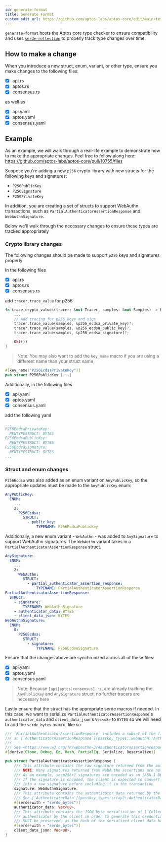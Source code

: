 ```yaml
---
id: generate-format
title: Generate Format
custom_edit_url: https://github.com/aptos-labs/aptos-core/edit/main/testsuite/generate-format/README.md
---
```


`generate-format` hosts the Aptos core type checker to ensure compatibility and uses 
[`serde-reflection`](https://github.com/aptos-labs/serde-reflection) to properly track type changes over time. 

## How to make a change

When you introduce a new struct, enum, variant, or other type, ensure you make changes to the following files:
- [x] api.rs
- [x] aptos.rs
- [x] consensus.rs

as well as
- [x] api.yaml
- [x] aptos.yaml
- [x] consensus.yaml

## Example
As an example, we will walk through a real-life example to demonstrate how to make the appropriate changes.
Feel free to follow along here: https://github.com/aptos-labs/aptos-core/pull/10755/files

Suppose you're adding a new `p256` crypto library with new structs for the following keys and signatures:
- `P256PublicKey` 
- `P256Signature` 
- `P256PrivateKey`

In addition, you are creating a set of structs to support WebAuthn transactions,
such as `PartialAuthenticatorAssertionResponse` and `WebAuthnSignature`.

Below we'll walk through the necessary changes to ensure these types are tracked appropriately

### Crypto library changes

The following changes should be made to support `p256` keys and signatures properly

In the following files
- [x] api.rs
- [x] aptos.rs
- [x] consensus.rs

add `tracer.trace_value` for p256

```rust
fn trace_crypto_values(tracer: &mut Tracer, samples: &mut Samples) -> Result<()> {
    ...
    // Add tracing for p256 keys and sigs
    tracer.trace_value(samples, &p256_ecdsa_private_key)?;
    tracer.trace_value(samples, &p256_ecdsa_public_key)?;
    tracer.trace_value(samples, &p256_ecdsa_signature)?;

    Ok(())
}
```

> Note: You may also want to add the `key_name` macro if you are using a different name than your struct name 

```rust
#[key_name("P256EcdsaPrivateKey")]
pub struct P256PublicKey {...}
```

Additionally, in the following files
- [x] api.yaml
- [x] aptos.yaml
- [x] consensus.yaml

add the following yaml

```yaml
...
P256EcdsaPrivateKey:
  NEWTYPESTRUCT: BYTES
P256EcdsaPublicKey:
  NEWTYPESTRUCT: BYTES
P256EcdsaSignature:
  NEWTYPESTRUCT: BYTES
...
```

### Struct and enum changes

`P256Ecdsa` was also added as an enum variant on `AnyPublicKey`, so the appropriate updates must be made to the  `AnyPublicKey` enum:

```yaml
AnyPublicKey:
  ENUM:
    ...
    2:
      P256Ecdsa:
        STRUCT:
          - public_key:
              TYPENAME: P256EcdsaPublicKey
```

Additionally, a new enum variant - `WebAuthn` - was added to `AnySignature` to support WebAuthn signatures. 
The `WebAuthn` variant takes in a `PartialAuthenticatorAssertionResponse` struct.  

```yaml
AnySignature:
  ENUM:
    ...
    2:
      WebAuthn:
        STRUCT:
          - partial_authenticator_assertion_response:
              TYPENAME: PartialAuthenticatorAssertionResponse
PartialAuthenticatorAssertionResponse:
  STRUCT:
    - signature:
        TYPENAME: WebAuthnSignature
    - authenticator_data: BYTES
    - client_data_json: BYTES
WebAuthnSignature:
  ENUM:
    0:
      P256Ecdsa:
        STRUCT:
          - signature:
              TYPENAME: P256EcdsaSignature
```

Ensure that the changes above are synchronized across all of these files:
- [x] api.yaml
- [x] aptos.yaml
- [x] consensus.yaml

> Note: Because `[api|aptos|consensus].rs`, are already tracking the `AnyPublicKey` and `AnySignature` struct, no further tracers are necessary here

Lastly ensure that the struct has the appropriate serde macros if needed. In this case, we want to serialize
`PartialAuthenticatorAssertionResponse`'s `authenticator_data` and `client_data_json`'s `Vec<u8>` to `BYTES` 
so we will need to add the `serde_bytes` macro, like so

```rust
/// `PartialAuthenticatorAssertionResponse` includes a subset of the fields returned from
/// an [`AuthenticatorAssertionResponse`](passkey_types::webauthn::AuthenticatorAssertionResponse)
///
/// See <https://www.w3.org/TR/webauthn-3/#authenticatorassertionresponse>
#[derive(Clone, Debug, Eq, Hash, PartialEq, Serialize, Deserialize)]

pub struct PartialAuthenticatorAssertionResponse {
    /// This attribute contains the raw signature returned from the authenticator.
    /// NOTE: Many signatures returned from WebAuthn assertions are not raw signatures.
    /// As an example, secp256r1 signatures are encoded as an [ASN.1 DER Ecdsa-Sig_value](https://www.w3.org/TR/webauthn-3/#sctn-signature-attestation-types)
    /// If the signature is encoded, the client is expected to convert the encoded signature
    /// into a raw signature before including it in the transaction
    signature: WebAuthnSignature,
    /// This attribute contains the authenticator data returned by the authenticator.
    /// See [`AuthenticatorData`](passkey_types::ctap2::AuthenticatorData).
    #[serde(with = "serde_bytes")]
    authenticator_data: Vec<u8>,
    /// This attribute contains the JSON byte serialization of [`CollectedClientData`](CollectedClientData) passed to the
    /// authenticator by the client in order to generate this credential. The exact JSON serialization
    /// MUST be preserved, as the hash of the serialized client data has been computed over it.
    #[serde(with = "serde_bytes")]
    client_data_json: Vec<u8>,
}
```
